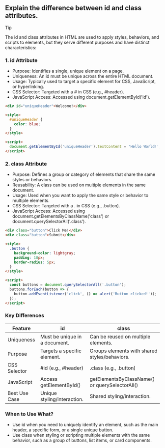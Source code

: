 ## Explain the difference between id and class attributes.

>[!TIP]
>The id and class attributes in HTML are used to apply styles, behaviors, and scripts to elements, but they serve different purposes and have distinct characteristics:

### 1. id Attribute
- Purpose: Identifies a single, unique element on a page.
- Uniqueness: An id must be unique across the entire HTML document.
- Usage: Typically used to target a specific element for CSS, JavaScript, or hyperlinking.
- CSS Selector: Targeted with a # in CSS (e.g., #header).
- JavaScript Access: Accessed using document.getElementById('id').

```html
<div id="uniqueHeader">Welcome!</div>

<style>
  #uniqueHeader {
    color: blue;
  }
</style>

<script>
  document.getElementById('uniqueHeader').textContent = 'Hello World!';
</script>
```
### 2. class Attribute
- Purpose: Defines a group or category of elements that share the same styles or behaviors.
- Reusability: A class can be used on multiple elements in the same document.
- Usage: Used when you want to apply the same style or behavior to multiple elements.
- CSS Selector: Targeted with a . in CSS (e.g., .button).
- JavaScript Access: Accessed using document.getElementsByClassName('class') or document.querySelectorAll('.class').

```html
<div class="button">Click Me!</div>
<div class="button">Submit</div>

<style>
  .button {
    background-color: lightgray;
    padding: 10px;
    border-radius: 5px;
  }
</style>

<script>
  const buttons = document.querySelectorAll('.button');
  buttons.forEach(button => {
    button.addEventListener('click', () => alert('Button clicked!'));
  });
</script>
```
### Key Differences
| Feature |	id	| class |
|--|--|--|
| Uniqueness	| Must be unique in a document.| 	Can be reused on multiple elements.|
| Purpose |	Targets a specific element.	| Groups elements with shared styles/behaviors. |
| CSS Selector	| #id (e.g., #header) | 	.class (e.g., .button)| 
| JavaScript | Access	getElementById() | 	getElementsByClassName() or querySelectorAll() |
 | Best Use Case	 | Unique styling/interaction.	 | Shared styling/interaction. |

### When to Use What?
- Use id when you need to uniquely identify an element, such as the main header, a specific form, or a single unique button.
- Use class when styling or scripting multiple elements with the same behavior, such as a group of buttons, list items, or card components.
 
